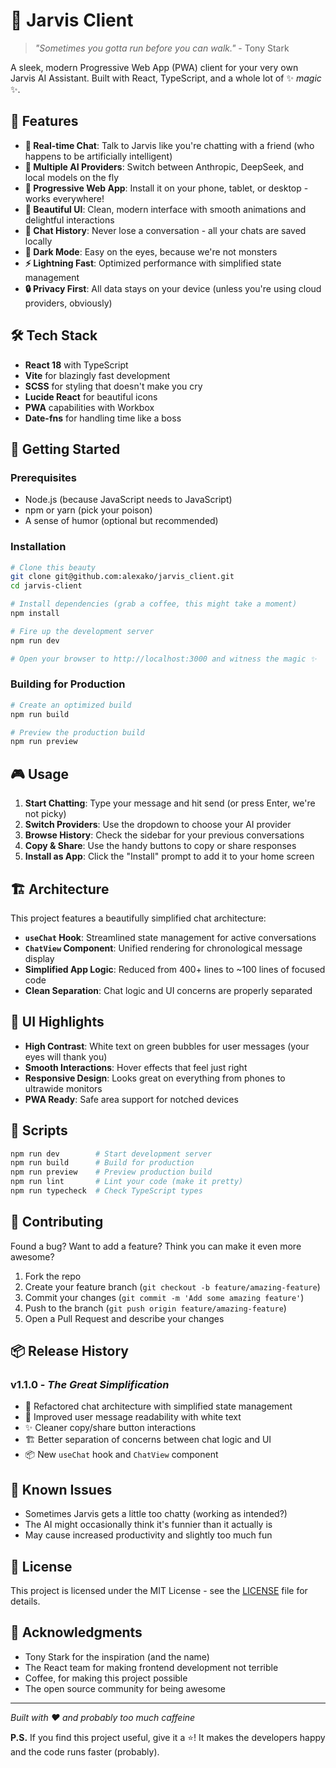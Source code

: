 # 🤖 Jarvis Client

> *"Sometimes you gotta run before you can walk."* - Tony Stark

A sleek, modern Progressive Web App (PWA) client for your very own Jarvis AI Assistant. Built with React, TypeScript, and a whole lot of ✨ *magic* ✨.

## 🚀 Features

- **💬 Real-time Chat**: Talk to Jarvis like you're chatting with a friend (who happens to be artificially intelligent)
- **🔄 Multiple AI Providers**: Switch between Anthropic, DeepSeek, and local models on the fly
- **📱 Progressive Web App**: Install it on your phone, tablet, or desktop - works everywhere!
- **🎨 Beautiful UI**: Clean, modern interface with smooth animations and delightful interactions
- **💾 Chat History**: Never lose a conversation - all your chats are saved locally
- **🌙 Dark Mode**: Easy on the eyes, because we're not monsters
- **⚡ Lightning Fast**: Optimized performance with simplified state management
- **🔒 Privacy First**: All data stays on your device (unless you're using cloud providers, obviously)

## 🛠️ Tech Stack

- **React 18** with TypeScript
- **Vite** for blazingly fast development
- **SCSS** for styling that doesn't make you cry
- **Lucide React** for beautiful icons
- **PWA** capabilities with Workbox
- **Date-fns** for handling time like a boss

## 🎯 Getting Started

### Prerequisites

- Node.js (because JavaScript needs to JavaScript)
- npm or yarn (pick your poison)
- A sense of humor (optional but recommended)

### Installation

```bash
# Clone this beauty
git clone git@github.com:alexako/jarvis_client.git
cd jarvis-client

# Install dependencies (grab a coffee, this might take a moment)
npm install

# Fire up the development server
npm run dev

# Open your browser to http://localhost:3000 and witness the magic ✨
```

### Building for Production

```bash
# Create an optimized build
npm run build

# Preview the production build
npm run preview
```

## 🎮 Usage

1. **Start Chatting**: Type your message and hit send (or press Enter, we're not picky)
2. **Switch Providers**: Use the dropdown to choose your AI provider
3. **Browse History**: Check the sidebar for your previous conversations
4. **Copy & Share**: Use the handy buttons to copy or share responses
5. **Install as App**: Click the "Install" prompt to add it to your home screen

## 🏗️ Architecture

This project features a beautifully simplified chat architecture:

- **`useChat` Hook**: Streamlined state management for active conversations
- **`ChatView` Component**: Unified rendering for chronological message display
- **Simplified App Logic**: Reduced from 400+ lines to ~100 lines of focused code
- **Clean Separation**: Chat logic and UI concerns are properly separated

## 🎨 UI Highlights

- **High Contrast**: White text on green bubbles for user messages (your eyes will thank you)
- **Smooth Interactions**: Hover effects that feel just right
- **Responsive Design**: Looks great on everything from phones to ultrawide monitors
- **PWA Ready**: Safe area support for notched devices

## 📝 Scripts

```bash
npm run dev        # Start development server
npm run build      # Build for production
npm run preview    # Preview production build
npm run lint       # Lint your code (make it pretty)
npm run typecheck  # Check TypeScript types
```

## 🤝 Contributing

Found a bug? Want to add a feature? Think you can make it even more awesome?

1. Fork the repo
2. Create your feature branch (`git checkout -b feature/amazing-feature`)
3. Commit your changes (`git commit -m 'Add some amazing feature'`)
4. Push to the branch (`git push origin feature/amazing-feature`)
5. Open a Pull Request and describe your changes

## 📦 Release History

### v1.1.0 - *The Great Simplification*
- 🔄 Refactored chat architecture with simplified state management
- 🎨 Improved user message readability with white text
- ✨ Cleaner copy/share button interactions
- 🏗️ Better separation of concerns between chat logic and UI
- 📦 New `useChat` hook and `ChatView` component

## 🐛 Known Issues

- Sometimes Jarvis gets a little too chatty (working as intended?)
- The AI might occasionally think it's funnier than it actually is
- May cause increased productivity and slightly too much fun

## 📄 License

This project is licensed under the MIT License - see the [LICENSE](LICENSE) file for details.

## 🙏 Acknowledgments

- Tony Stark for the inspiration (and the name)
- The React team for making frontend development not terrible
- Coffee, for making this project possible
- The open source community for being awesome

---

*Built with ❤️ and probably too much caffeine*

**P.S.** If you find this project useful, give it a ⭐! It makes the developers happy and the code runs faster (probably).